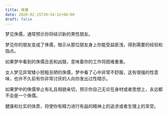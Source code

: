 ```yaml
---
title: 侏儒
date: 2020-02-15T20:54:12+08:00
draft: false
---
```


梦见侏儒，通常预示你将结识新的男性朋友。

梦见你的朋友变成了侏儒，暗示从那位朋友身上你能受益匪浅，得到需要的经验和指点。

如果梦中看到的侏儒丑恶和凶狠，意味着你的工作将困难重重。

女人梦见异常矮小短粗丑陋的侏儒，梦中看了心中非常不舒服，这有很强的性意味，也许不久前有你非常讨厌的人向你发出过性暗示。

如果梦中的侏儒举止有礼且相貌亲切，预示你自己无论在身材或者思想上，永远都不会是一个侏儒。

健康和壮实的体质，将使你有精力进行有益的精神上的追求或者生理上的享受。

